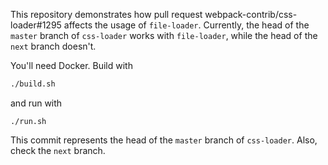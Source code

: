 This repository demonstrates how pull request webpack-contrib/css-loader#1295 affects the usage of `file-loader`.
Currently, the head of the `master` branch of `css-loader` works with `file-loader`, while the head of the `next` branch doesn't.

You'll need Docker. Build with
```sh
./build.sh
```
and run with
```
./run.sh
```

This commit represents the head of the `master` branch of `css-loader`.
Also, check the `next` branch.
